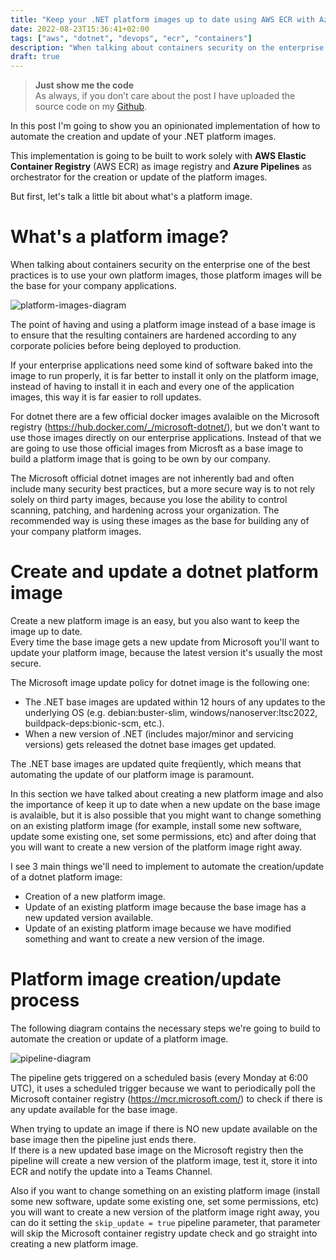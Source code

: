 ```yaml
---
title: "Keep your .NET platform images up to date using AWS ECR with Azure Pipelines"
date: 2022-08-23T15:36:41+02:00
tags: ["aws", "dotnet", "devops", "ecr", "containers"]
description: "When talking about containers security on the enterprise one of the best practices is to use your own platform images, those platform images will be the base for your company applications. And in this post I'm going to show you an opinionated implementation of how to automate the creation and update of your .NET platform images."
draft: true
---
```


> **Just show me the code**   
> As always, if you don’t care about the post I have uploaded the source code on my [Github](https://github.com/karlospn/keep-your-platform-images-updated-when-using-aws-ecr-and-azure-pipelines).

In this post I'm going to show you an opinionated implementation of how to automate the creation and update of your .NET platform images.

This implementation is going to be built to work solely with **AWS Elastic Container Registry** (AWS ECR) as image registry and **Azure Pipelines** as orchestrator for the creation or update of the platform images.  

But first, let's talk a little bit about what's a platform image.

# What's a platform image?

When talking about containers security on the enterprise one of the best practices is to use your own platform images, those platform images will be the base for your company applications.

![platform-images-diagram](/img/platform-images.png)

The point of having and using a platform image instead of a base image is to ensure that the resulting containers are hardened according to any corporate policies before being deployed to production.

If your enterprise applications need some kind of software baked into the image to run properly, it is far better to install it only on the platform image, instead of having to install it in each and every one of the application images, this way it is far easier to roll updates.

For dotnet there are a few official docker images avalaible on the Microsoft registry (https://hub.docker.com/_/microsoft-dotnet/), but we don't want to use those images directly on our enterprise applications. Instead of that we are going to use those official images from Microsft as a base image to build a platform image that is going to be own by our company.   

The Microsoft official dotnet images are not inherently bad and often include many security best practices, but a more secure way is to not rely solely on third party images, because you lose the ability to control scanning, patching, and hardening across your organization. The recommended way is using these images as the base for building any of your company platform images.

# **Create and update a dotnet platform image**

Create a new platform image is an easy, but you also want to keep the image up to date.   
Every time the base image gets a new update from Microsoft you'll want to update your platform image, because the latest version it's usually the most secure.

The Microsoft image update policy for dotnet image is the following one:
- The .NET base images are updated within 12 hours of any updates to the underlying OS (e.g. debian:buster-slim, windows/nanoserver:ltsc2022, buildpack-deps:bionic-scm, etc.).
- When a new version of .NET (includes major/minor and servicing versions) gets released the dotnet base images get updated.

The .NET base images are updated quite freqüently, which means that automating the update of our platform image is paramount.

In this section we have talked about creating a new platform image and also the importance of keep it up to date when a new update on the base image is avalaible, but it is also possible that you might want to change something on an existing platform image (for example, install some new software, update some existing one, set some permissions, etc) and after doing that you will want to create a new version of the platform image right away.

I see 3 main things we'll need to implement to automate the creation/update of a dotnet platform image:
- Creation of a new platform image.
- Update of an existing platform image because the base image has a new updated version available.
- Update of an existing platform image because we have modified something and want to create a new version of the image.

# **Platform image creation/update process**

The following diagram contains the necessary steps we're going to build to automate the creation or update of a platform image.

![pipeline-diagram](/img/update-platform-images-pipeline.png)

The pipeline gets triggered on a scheduled basis (every Monday at 6:00 UTC), it uses a scheduled trigger because we want to periodically poll the Microsoft container registry (https://mcr.microsoft.com/) to check if there is any update available for the base image.

When trying to update an image if there is NO new update available on the base image then the pipeline just ends there.   
If there is a new updated base image on the Microsoft registry then the pipeline will create a new version of the platform image, test it, store it into ECR and notify the update into a Teams Channel.

Also if you want to change something on an existing platform image (install some new software, update some existing one, set some permissions, etc) you will want to create a new version of the platform image right away, you can do it setting the ``skip_update = true`` pipeline parameter, that parameter will skip the Microsoft container registry update check and go straight into creating a new platform image.
